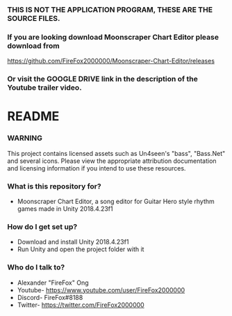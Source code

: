 ### THIS IS NOT THE APPLICATION PROGRAM, THESE ARE THE SOURCE FILES. ###
### If you are looking download Moonscraper Chart Editor please download from ###
https://github.com/FireFox2000000/Moonscraper-Chart-Editor/releases
### Or visit the GOOGLE DRIVE link in the description of the Youtube trailer video. ###

# README #

### WARNING ###

This project contains licensed assets such as Un4seen's "bass", "Bass.Net" and several icons. Please view the appropriate attribution documentation and licensing information if you intend to use these resources. 

### What is this repository for? ###

* Moonscraper Chart Editor, a song editor for Guitar Hero style rhythm games made in Unity 2018.4.23f1

### How do I get set up? ###

* Download and install Unity 2018.4.23f1
* Run Unity and open the project folder with it

### Who do I talk to? ###

* Alexander "FireFox" Ong
* Youtube- https://www.youtube.com/user/FireFox2000000
* Discord- FireFox#8188
* Twitter- https://twitter.com/FireFox2000000
